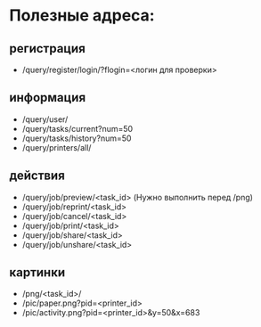 # Полезные адреса:

## регистрация
* /query/register/login/?flogin=<логин для проверки>

## информация
* /query/user/
* /query/tasks/current?num=50
* /query/tasks/history?num=50
* /query/printers/all/

## действия
* /query/job/preview/<task_id> (Нужно выполнить перед /png)
* /query/job/reprint/<task_id>
* /query/job/cancel/<task_id>
* /query/job/print/<task_id>
* /query/job/share/<task_id>
* /query/job/unshare/<task_id>

## картинки 
* /png/<task_id>/<page>
* /pic/paper.png?pid=<printer_id>
* /pic/activity.png?pid=<printer_id>&y=50&x=683